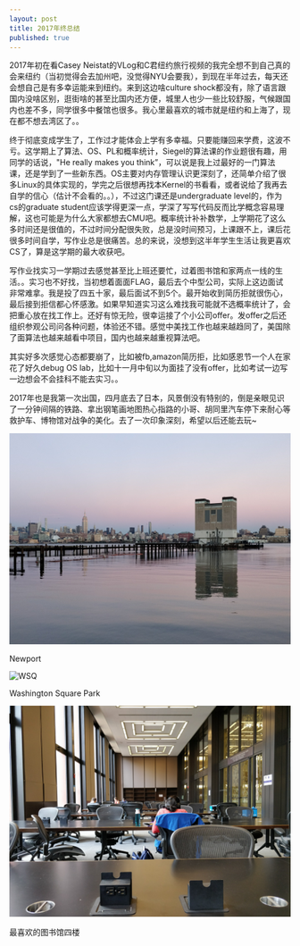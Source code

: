 ```yaml
---
layout: post
title: 2017年终总结
published: true
---
```


2017年初在看Casey Neistat的VLog和C君纽约旅行视频的我完全想不到自己真的会来纽约（当初觉得会去加州吧，没觉得NYU会要我），到现在半年过去，每天还会想自己是有多幸运能来到纽约。来到这边啥culture shock都没有，除了语言跟国内没啥区别，逛街啥的甚至比国内还方便，城里人也少一些比较舒服，气候跟国内也差不多，同学很多中餐馆也很多。我心里最喜欢的城市就是纽约和上海了，现在都不想去湾区了。。

终于彻底变成学生了，工作过才能体会上学有多幸福。只要能赚回来学费，这波不亏。这学期上了算法、OS、PL和概率统计，Siegel的算法课的作业题很有趣，用同学的话说，"He really makes you think”，可以说是我上过最好的一门算法课，还是学到了一些新东西。OS主要对内存管理认识更深刻了，还简单介绍了很多Linux的具体实现的，学完之后很想再找本Kernel的书看看，或者说给了我再去自学的信心（估计不会看的。。），不过这门课还是undergraduate level的，作为cs的graduate student应该学得更深一点，学深了写写代码反而比学概念容易理解，这也可能是为什么大家都想去CMU吧。概率统计补补数学，上学期花了这么多时间还是很值的，不过时间分配很失败，总是没时间预习，上课跟不上，课后花很多时间自学，写作业总是很痛苦。总的来说，没想到这半年学生生活让我更喜欢CS了，算是这学期的最大收获吧。

写作业找实习一学期过去感觉甚至比上班还要忙，过着图书馆和家两点一线的生活。。实习也不好找，当初想着面面FLAG，最后去个中型公司，实际上这边面试非常难拿。我是投了四五十家，最后面试不到5个。最开始收到简历拒就很伤心，最后接到拒信都心怀感激。如果早知道实习这么难找我可能就不选概率统计了，会把重心放在找工作上。还好有惊无险，很幸运接了个小公司offer。发offer之后还组织参观公司问各种问题，体验还不错。感觉中美找工作也越来越趋同了，美国除了面算法也越来越看中项目，国内也越来越重视算法吧。

其实好多次感觉心态都要崩了，比如被fb,amazon简历拒，比如感恩节一个人在家花了好久debug OS lab，比如十一月中旬以为面挂了没有offer，比如考试一边写一边想会不会挂科不能去实习。。

2017年也是我第一次出国，四月底去了日本，风景倒没有特别的，倒是亲眼见识了一分钟间隔的铁路、拿出钢笔画地图热心指路的小哥、胡同里汽车停下来耐心等救护车、博物馆对战争的美化。去了一次印象深刻，希望以后还能去玩~

![Newport](/images/2017-newport.jpg)

Newport

![WSQ](/images/2017-wsq.jpg)

Washington Square Park

![Bobst](/images/2017-bobst.jpg)

最喜欢的图书馆四楼
